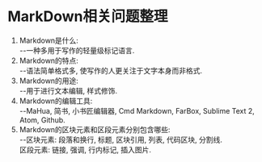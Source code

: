 # MarkDown相关问题整理
1. Markdown是什么:   
	--一种多用于写作的轻量级标记语言.
2. Markdown的特点:   
	--语法简单格式多, 使写作的人更关注于文字本身而非格式.
3. Markdown的用途:   
	--用于进行文本编辑, 样式修饰.
4. Markdown的编辑工具:   
	--MaHua, 简书, 小书匠编辑器, Cmd Markdown, FarBox, Sublime Text 2, Atom, Github.
5. Markdown的区块元素和区段元素分别包含哪些:   
	--区块元素: 段落和换行, 标题, 区块引用, 列表, 代码区块, 分割线.  
	  区段元素: 链接, 强调, 行内标记, 插入图片.
		
